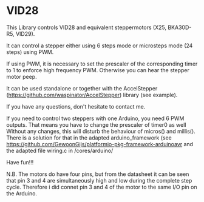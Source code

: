 # VID28

This Library controls VID28 and equivalent steppermotors (X25, BKA30D-R5, VID29).

It can control a stepper either using 6 steps mode or microsteps mode (24 steps) using PWM.

If using PWM, it is necessary to set the prescaler of the corresponding timer to 1 to enforce high frequency PWM. Otherwise you can hear the stepper motor peep.

It can be used standalone or together with the AccelStepper (https://github.com/waspinator/AccelStepper) library (see example).

If you have any questions, don't hesitate to contact me.

If you need to control two steppers with one Arduino, you need 6 PWM outputs. That means you have to change the prescaler of timer0 as well Without any changes, this will disturb the behaviour of micros() and millis(). There is a solution for that in the adapted arduino_framework (see https://github.com/GewoonGijs/platformio-pkg-framework-arduinoavr and the adapted file wiring.c in /cores/arduino/

Have fun!!!

N.B. The motors do have four pins, but from the datasheet it can be seen that pin 3 and 4 are simultaneously high and low during the complete step cycle. Therefore i did connet pin 3 and 4 of the motor to the same I/O pin on the Arduino. 
